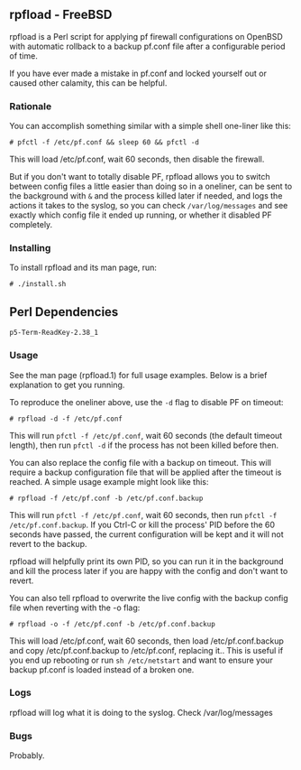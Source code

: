 ## rpfload - FreeBSD

rpfload is a Perl script for applying pf firewall configurations on OpenBSD with automatic rollback to a backup pf.conf file after a configurable period of time.

If you have ever made a mistake in pf.conf and locked yourself out or caused other calamity, this can be helpful.

### Rationale

You can accomplish something similar with a simple shell one-liner like this:

```
# pfctl -f /etc/pf.conf && sleep 60 && pfctl -d
```

This will load /etc/pf.conf, wait 60 seconds, then disable the firewall. 

But if you don't want to totally disable PF, rpfload allows you to switch between config files a little easier than doing so in a oneliner, 
can be sent to the background with `&` and the process killed later if needed, and logs the actions it takes to the syslog,
so you can check `/var/log/messages` and see exactly which config file it ended up running, or whether it disabled PF completely. 

### Installing

To install rpfload and its man page, run:
```
# ./install.sh
```
## Perl Dependencies

```
p5-Term-ReadKey-2.38_1
```

### Usage

See the man page (rpfload.1) for full usage examples. Below is a brief explanation
to get you running. 

To reproduce the oneliner above, use the `-d` flag to disable PF on timeout:
```
# rpfload -d -f /etc/pf.conf
```
This will run `pfctl -f /etc/pf.conf`, wait 60 seconds (the default timeout length), then run `pfctl -d` if the process has not been killed before then.

You can also replace the config file with a backup on timeout. This will require a backup configuration file that will be applied after the timeout is reached. A simple usage example might look like this:
 
```
# rpfload -f /etc/pf.conf -b /etc/pf.conf.backup
```

This will run `pfctl -f /etc/pf.conf`, wait 60 seconds, then run `pfctl -f /etc/pf.conf.backup`. If you Ctrl-C or kill the process' PID before the 60 seconds have passed, the current configuration will be kept and it will not revert to the backup.

rpfload will helpfully print its own PID, so you can run it in the background and kill the process later if you are happy with the config and don't want to revert.

You can also tell rpfload to overwrite the live config with the backup config file when reverting with the -o flag:

```
# rpfload -o -f /etc/pf.conf -b /etc/pf.conf.backup
```

This will load /etc/pf.conf, wait 60 seconds, then load /etc/pf.conf.backup and copy /etc/pf.conf.backup to /etc/pf.conf, replacing it.. 
This is useful if you end up rebooting or run `sh /etc/netstart` and want to ensure your backup pf.conf is loaded instead of a broken one.

### Logs

rpfload will log what it is doing to the syslog. Check /var/log/messages
 
### Bugs

Probably.

